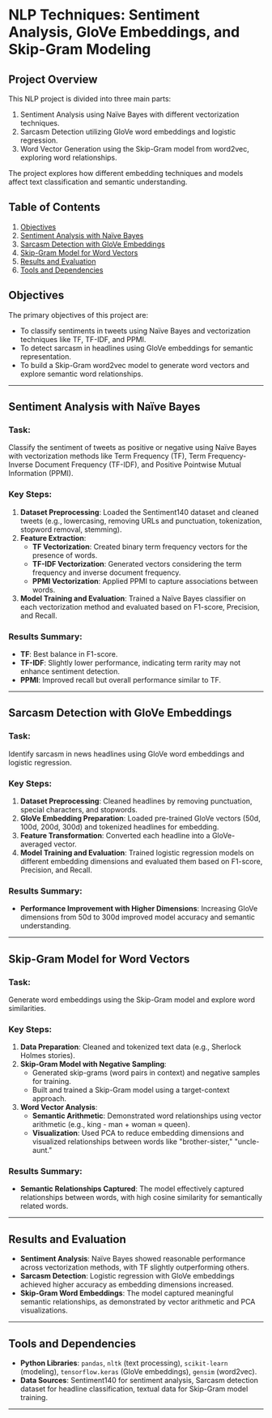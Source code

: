 # **NLP Techniques: Sentiment Analysis, GloVe Embeddings, and Skip-Gram Modeling**

## **Project Overview**
This NLP project is divided into three main parts:
1. Sentiment Analysis using Naïve Bayes with different vectorization techniques.
2. Sarcasm Detection utilizing GloVe word embeddings and logistic regression.
3. Word Vector Generation using the Skip-Gram model from word2vec, exploring word relationships.

The project explores how different embedding techniques and models affect text classification and semantic understanding.

## **Table of Contents**
1. [Objectives](#objectives)
2. [Sentiment Analysis with Naïve Bayes](#sentiment-analysis-with-naïve-bayes)
3. [Sarcasm Detection with GloVe Embeddings](#sarcasm-detection-with-glove-embeddings)
4. [Skip-Gram Model for Word Vectors](#skip-gram-model-for-word-vectors)
5. [Results and Evaluation](#results-and-evaluation)
6. [Tools and Dependencies](#tools-and-dependencies)


## **Objectives**
The primary objectives of this project are:
- To classify sentiments in tweets using Naïve Bayes and vectorization techniques like TF, TF-IDF, and PPMI.
- To detect sarcasm in headlines using GloVe embeddings for semantic representation.
- To build a Skip-Gram word2vec model to generate word vectors and explore semantic word relationships.

---

## **Sentiment Analysis with Naïve Bayes**
### **Task**:
Classify the sentiment of tweets as positive or negative using Naïve Bayes with vectorization methods like Term Frequency (TF), Term Frequency-Inverse Document Frequency (TF-IDF), and Positive Pointwise Mutual Information (PPMI).

### **Key Steps**:
1. **Dataset Preprocessing**: Loaded the Sentiment140 dataset and cleaned tweets (e.g., lowercasing, removing URLs and punctuation, tokenization, stopword removal, stemming).
2. **Feature Extraction**:
   - **TF Vectorization**: Created binary term frequency vectors for the presence of words.
   - **TF-IDF Vectorization**: Generated vectors considering the term frequency and inverse document frequency.
   - **PPMI Vectorization**: Applied PPMI to capture associations between words.
3. **Model Training and Evaluation**: Trained a Naïve Bayes classifier on each vectorization method and evaluated based on F1-score, Precision, and Recall.

### **Results Summary**:
- **TF**: Best balance in F1-score.
- **TF-IDF**: Slightly lower performance, indicating term rarity may not enhance sentiment detection.
- **PPMI**: Improved recall but overall performance similar to TF.

---

## **Sarcasm Detection with GloVe Embeddings**
### **Task**:
Identify sarcasm in news headlines using GloVe word embeddings and logistic regression.

### **Key Steps**:
1. **Dataset Preprocessing**: Cleaned headlines by removing punctuation, special characters, and stopwords.
2. **GloVe Embedding Preparation**: Loaded pre-trained GloVe vectors (50d, 100d, 200d, 300d) and tokenized headlines for embedding.
3. **Feature Transformation**: Converted each headline into a GloVe-averaged vector.
4. **Model Training and Evaluation**: Trained logistic regression models on different embedding dimensions and evaluated them based on F1-score, Precision, and Recall.

### **Results Summary**:
- **Performance Improvement with Higher Dimensions**: Increasing GloVe dimensions from 50d to 300d improved model accuracy and semantic understanding.

---

## **Skip-Gram Model for Word Vectors**
### **Task**:
Generate word embeddings using the Skip-Gram model and explore word similarities.

### **Key Steps**:
1. **Data Preparation**: Cleaned and tokenized text data (e.g., Sherlock Holmes stories).
2. **Skip-Gram Model with Negative Sampling**:
   - Generated skip-grams (word pairs in context) and negative samples for training.
   - Built and trained a Skip-Gram model using a target-context approach.
3. **Word Vector Analysis**:
   - **Semantic Arithmetic**: Demonstrated word relationships using vector arithmetic (e.g., king - man + woman ≈ queen).
   - **Visualization**: Used PCA to reduce embedding dimensions and visualized relationships between words like "brother-sister," "uncle-aunt."

### **Results Summary**:
- **Semantic Relationships Captured**: The model effectively captured relationships between words, with high cosine similarity for semantically related words.

---

## **Results and Evaluation**
- **Sentiment Analysis**: Naïve Bayes showed reasonable performance across vectorization methods, with TF slightly outperforming others.
- **Sarcasm Detection**: Logistic regression with GloVe embeddings achieved higher accuracy as embedding dimensions increased.
- **Skip-Gram Word Embeddings**: The model captured meaningful semantic relationships, as demonstrated by vector arithmetic and PCA visualizations.

---

## **Tools and Dependencies**
- **Python Libraries**: `pandas`, `nltk` (text processing), `scikit-learn` (modeling), `tensorflow.keras` (GloVe embeddings), `gensim` (word2vec).
- **Data Sources**: Sentiment140 for sentiment analysis, Sarcasm detection dataset for headline classification, textual data for Skip-Gram model training.

---




